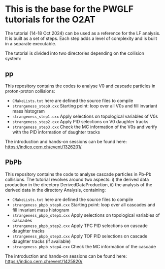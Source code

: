 # This is the base for the PWGLF tutorials for the O2AT

The tutorial (14-18 Oct 2024) can be used as a reference for the LF analysis.
It is built as a set of steps. Each step adds a level of complexity and is built in a separate executable.

The tutorial is divided into two directories depending on the collision system:
## pp
This repository contains the codes to analyse V0 and cascade particles in proton-proton collisions:
* `CMakeLists.txt` here are defined the source files to compile
* `strangeness_step0.cxx` Starting point: loop over all V0s and fill invariant mass histogram
* `strangeness_step1.cxx` Apply selections on topological variables of V0s
* `strangeness_step2.cxx` Apply PID selections on V0 daughter tracks
* `strangeness_step3.cxx` Check the MC information of the V0s and verify with the PID information of daughter tracks

The introduction and hands-on sessions can be found here: https://indico.cern.ch/event/1326201/

## PbPb
This repository contains the code to analyse cascade particles in Pb-Pb collisions.
The tutorial revolves around two aspects:
i) the derived data production in the directory DerivedDataProduction,
ii) the analysis of the derived data in the directory Analysis, containing:
* `CMakeLists.txt` here are defined the source files to compile
* `strangeness_pbpb_step0.cxx` Starting point: loop over all cascades and fill invariant mass histogram
* `strangeness_pbpb_step1.cxx` Apply selections on topological variables of cascades
* `strangeness_pbpb_step2.cxx` Apply TPC PID selections on cascade daughter tracks
* `strangeness_pbpb_step3.cxx` Apply TOF PID selections on cascade daughter tracks (if available)
* `strangeness_pbpb_step4.cxx` Check the MC information of the cascade

The introduction and hands-on sessions can be found here: https://indico.cern.ch/event/1425820/